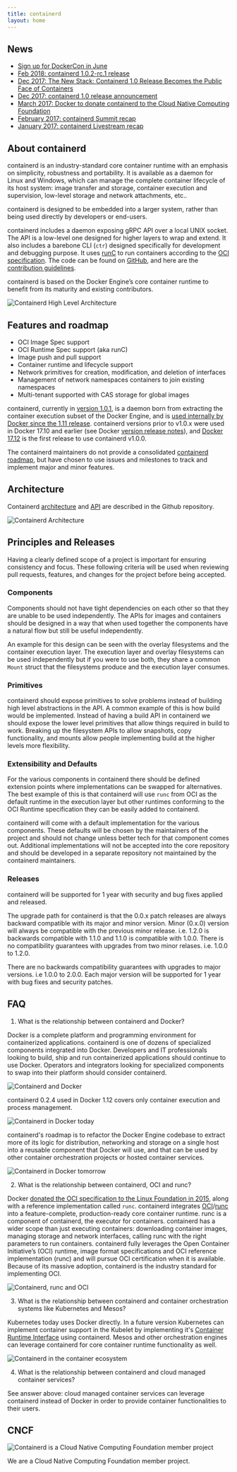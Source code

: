 ```yaml
---
title: containerd
layout: home
---
```


## News

* [Sign up for DockerCon in June](https://2018.dockercon.com)
* [Feb 2018: containerd 1.0.2-rc.1 release](https://github.com/containerd/containerd/releases/tag/v1.0.2-rc.1)
* [Dec 2017: The New Stack: Containerd 1.0 Release Becomes the Public Face of Containers](https://thenewstack.io/containerd-1-0-release/)
* [Dec 2017: containerd 1.0 release announcement](https://blog.docker.com/2017/12/cncf-containerd-1-0-ga-announcement/)
* [March 2017: Docker to donate containerd to the Cloud Native Computing Foundation](https://blog.docker.com/2017/03/docker-donates-containerd-to-cncf/)
* [February 2017: containerd Summit recap](https://blog.docker.com/2017/02/containerd-summit-recap-slides-videos-meeting-notes/)
* [January 2017: containerd Livestream recap](https://blog.docker.com/2017/01/containerd-livestream-recap)

## About containerd

containerd is an industry-standard core container runtime with an emphasis on simplicity, robustness and portability. It is available as a daemon for Linux and Windows, which can manage the complete container lifecycle of its host system: image transfer and storage, container execution and supervision, low-level storage and network attachments, etc..

containerd is designed to be embedded into a larger system, rather than being used directly by developers or end-users.

containerd includes a daemon exposing gRPC API over a local UNIX socket. The API is a low-level one designed for higher layers to wrap and extend. It also includes a barebone CLI (`ctr`) designed specifically for development and debugging purpose. It uses [runC](https://github.com/opencontainers/runc) to run containers according to the [OCI specification](https://www.opencontainers.org/about). The code can be found on [GitHub](https://github.com/containerd/containerd), and here are the [contribution guidelines](https://github.com/containerd/containerd/blob/master/CONTRIBUTING.md).

containerd is based on the Docker Engine’s core container runtime to benefit from its maturity and existing contributors.

![Containerd High Level Architecture](images/chart-a.png "Containerd High Level Architecture")


## Features and roadmap

* OCI Image Spec support
* OCI Runtime Spec support (aka runC)
* Image push and pull support
* Container runtime and lifecycle support
* Network primitives for creation, modification, and deletion of interfaces
* Management of network namespaces containers to join existing namespaces
* Multi-tenant supported with CAS storage for global images

containerd, currently in [version 1.0.1](https://github.com/containerd/containerd/releases/tag/v1.0.1), is a daemon born from extracting the container execution subset of the Docker Engine, and is [used internally by Docker since the 1.11 release](https://blog.docker.com/2016/04/docker-engine-1-11-runc/). containerd versions prior to v1.0.x were used in Docker 17.10 and earlier (see Docker [version release notes](https://github.com/docker/docker-ce/releases)), and [Docker 17.12](https://github.com/docker/docker-ce/releases/tag/v17.12.0-ce) is the first release to use containerd v1.0.0.

The containerd maintainers do not provide a consolidated [containerd roadmap](https://github.com/containerd/containerd/blob/master/ROADMAP.md), but have chosen to use issues and milestones to track and implement major and minor features.

## Architecture

Containerd [architecture](https://github.com/containerd/containerd/blob/master/design/architecture.md) and [API](https://github.com/containerd/containerd/tree/master/api/) are described in the Github repository.

![Containerd Architecture](images/chart-b.png "Containerd High Level Architecture")

## Principles and Releases

Having a clearly defined scope of a project is important for ensuring consistency and focus.
These following criteria will be used when reviewing pull requests, features, and changes for the project before being accepted.

### Components

Components should not have tight dependencies on each other so that they are unable to be used independently.
The APIs for images and containers should be designed in a way that when used together the components have a natural flow but still be useful independently.

An example for this design can be seen with the overlay filesystems and the container execution layer.
The execution layer and overlay filesystems can be used independently but if you were to use both, they share a common `Mount` struct that the filesystems produce and the execution layer consumes.

### Primitives

containerd should expose primitives to solve problems instead of building high level abstractions in the API.
A common example of this is how build would be implemented.
Instead of having a build API in containerd we should expose the lower level primitives that allow things required in build to work.
Breaking up the filesystem APIs to allow snapshots, copy functionality, and mounts allow people implementing build at the higher levels more flexibility.

### Extensibility and Defaults

For the various components in containerd there should be defined extension points where implementations can be swapped for alternatives.
The best example of this is that containerd will use `runc` from OCI as the default runtime in the execution layer but other runtimes conforming to the OCI Runtime specification they can be easily added to containerd.

containerd will come with a default implementation for the various components.
These defaults will be chosen by the maintainers of the project and should not change unless better tech for that component comes out.
Additional implementations will not be accepted into the core repository and should be developed in a separate repository not maintained by the containerd maintainers.

### Releases

containerd will be supported for 1 year with security and bug fixes applied and released.

The upgrade path for containerd is that the 0.0.x patch releases are always backward compatible with its major and minor version.
Minor (0.x.0) version will always be compatible with the previous minor release. i.e. 1.2.0 is backwards compatible with 1.1.0 and 1.1.0 is compatible with 1.0.0.
There is no compatibility guarantees with upgrades from two minor relases.  i.e. 1.0.0 to 1.2.0.

There are no backwards compatibility guarantees with upgrades to major versions.  i.e 1.0.0 to 2.0.0.
Each major version will be supported for 1 year with bug fixes and security patches.

## FAQ

1. What is the relationship between containerd and Docker?

Docker is a complete platform and programming environment for containerized applications. containerd is one of dozens of specialized components integrated into Docker. Developers and IT professionals looking to build, ship and run containerized applications should continue to use Docker. Operators and integrators looking for specialized components to swap into their platform should consider containerd.


![Containerd and Docker](images/chart-c.png "Containerd and Docker")

containerd 0.2.4 used in Docker 1.12 covers only container execution and process management.

![Containerd in Docker today](images/chart-g.png "Containerd in Docker today")

containerd's roadmap is to refactor the Docker Engine codebase to extract more of its logic for distribution, networking and storage on a single host into a reusable component that Docker will use, and that can be used by other container orchestration projects or hosted container services.

![Containerd in Docker tomorrow](images/chart-d.png "Containerd in Docker tomorrow")

2. What is the relationship between containerd, OCI and runc?

Docker [donated the OCI specification to the Linux Foundation in 2015](https://blog.docker.com/2015/06/open-container-project-foundation/), along with a reference implementation called `runc`. containerd integrates [OCI](https://www.opencontainers.org/)/[runc](https://runc.io/) into a feature-complete, production-ready core container runtime. runc is a component of containerd, the executor for containers. containerd has a wider scope than just executing containers: downloading container images, managing storage and network interfaces, calling runc with the right parameters to run containers. containerd fully leverages the Open Container Initiative’s (OCI) runtime, image format specifications and OCI reference implementation (runc) and will pursue OCI certification when it is available. Because of its massive adoption, containerd is the industry standard for implementing OCI. 

![Containerd, runc and OCI](images/chart-a.png "Containerd, runc and OCI")

3. What is the relationship between containerd and container orchestration systems like Kubernetes and Mesos?

Kubernetes today uses Docker directly. In a future version Kubernetes can implement container support in the Kubelet by implementing it's [Container Runtime Interface](https://github.com/kubernetes/kubernetes/blob/release-1.5/docs/devel/container-runtime-interface.md) using containerd. Mesos and other orchestration engines can leverage containerd for core container runtime functionality as well.

![Containerd in the container ecosystem](images/chart-f.png "Containerd in the container ecosystem")

4. What is the relationship between containerd and cloud managed container services?

See answer above: cloud managed container services can leverage containerd instead of Docker in order to provide container functionalities to their users.

## CNCF

![Containerd is a Cloud Native Computing Foundation member project](images/CNCF_Alternate_Pantone.png "Containerd is a Cloud Native Computing Foundation member project")

We are a Cloud Native Computing Foundation member project.
